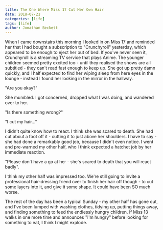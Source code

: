 ```yaml
---
title: The One Where Miss 17 Cut Her Own Hair
date: 2018-07-21
categories: [life]
tags: [life]
author: Jonathan Beckett
---
```


When I came downstairs this morning I looked in on Miss 17 and reminded her that I had bought a subscription to "Crunchyroll" yesterday, which appeared to be enough to eject her out of bed. If you've never seen it, Crunchyroll is a streaming TV service that plays Anime. The younger children seemed pretty excited too - until they realised the shows are all subtitled - they can't read fast enough to keep up. She got up pretty damn quickly, and I half expected to find her wiping sleep from here eyes in the lounge - instead I found her looking in the mirror in the hallway.

"Are you okay?"

She mumbled. I got concerned, dropped what I was doing, and wandered over to her.

"Is there something wrong?"

"I cut my hair..."

I didn't quite know how to react. I think she was scared to death. She had cut about a foot off it - cutting it to just above her shoulders. I have to say - she had done a remarkably good job, because I didn't even notice. I went and pre-warned my other half, who I think expected a hatchet job by her immediate reaction.

"Please don't have a go at her - she's scared to death that you will react badly".

I think my other half was impressed too. We're still going to invite a professional hair-dressing friend over to finish her hair off though - to cut some layers into it, and give it some shape. It could have been SO much worse.

The rest of the day has been a typical Sunday - my other half has gone out, and I've been lumped with washing clothes, tidying up, putting things away, and finding something to feed the endlessly hungry children. If Miss 13 walks in one more time and announces "I'm hungry" before looking for something to eat, I think I might explode.